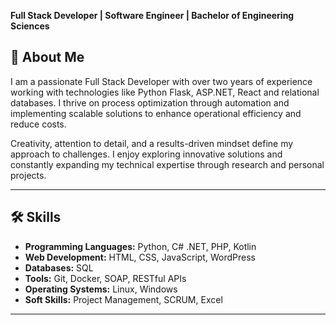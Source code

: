 **Full Stack Developer | Software Engineer | Bachelor of Engineering Sciences**  

## 🌟 About Me  
I am a passionate Full Stack Developer with over two years of experience working with technologies like Python Flask, ASP.NET, React and relational databases. I thrive on process optimization through automation and implementing scalable solutions to enhance operational efficiency and reduce costs.  

Creativity, attention to detail, and a results-driven mindset define my approach to challenges. I enjoy exploring innovative solutions and constantly expanding my technical expertise through research and personal projects.  

---

## 🛠️ Skills  
- **Programming Languages:** Python, C# .NET, PHP, Kotlin  
- **Web Development:** HTML, CSS, JavaScript, WordPress  
- **Databases:** SQL  
- **Tools:** Git, Docker, SOAP, RESTful APIs  
- **Operating Systems:** Linux, Windows  
- **Soft Skills:** Project Management, SCRUM, Excel  

---
